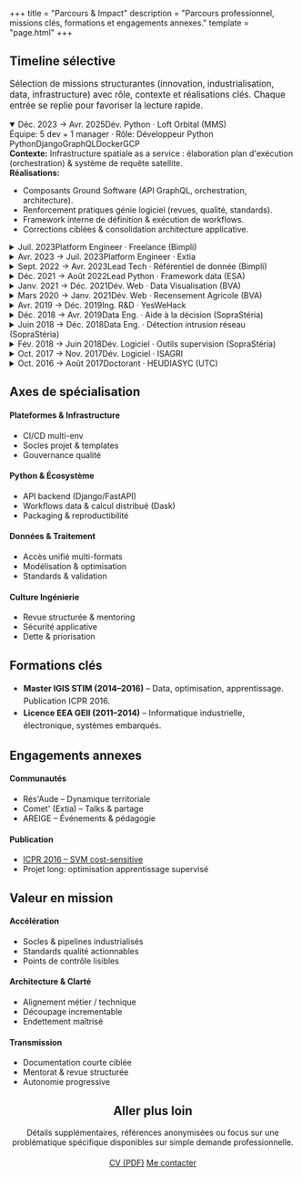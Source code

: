 +++
title = "Parcours & Impact"
description = "Parcours professionnel, missions clés, formations et engagements annexes."
template = "page.html"
+++

<div class="slice">
	<div class="container">
		<h2>Timeline sélective</h2>
		<p style="max-width:65ch; color:var(--color-muted); font-size:.95rem;">Sélection de missions structurantes (innovation, industrialisation, data, infrastructure) avec rôle, contexte et réalisations clés. Chaque entrée se replie pour favoriser la lecture rapide.</p>
		<div class="timeline">

<!-- Loft Orbital -->
<details open>
	<summary><span class="period">Déc. 2023 → Avr. 2025</span><span class="role">Dév. Python · Loft Orbital (MMS)</span></summary>
	<div class="body">
		<div class="meta">Équipe: 5 dev + 1 manager · Rôle: Développeur Python</div>
		<div class="badges"><span>Python</span><span>Django</span><span>GraphQL</span><span>Docker</span><span>GCP</span></div>
		<strong>Contexte:</strong> Infrastructure spatiale as a service : élaboration plan d'exécution (orchestration) & système de requête satellite.<br/>
		<strong>Réalisations:</strong>
		<ul class="compact">
			<li>Composants Ground Software (API GraphQL, orchestration, architecture).</li>
			<li>Renforcement pratiques génie logiciel (revues, qualité, standards).</li>
			<li>Framework interne de définition & exécution de workflows.</li>
			<li>Corrections ciblées & consolidation architecture applicative.</li>
		</ul>
	</div>
</details>

<!-- Freelance Platform Engineer -->
<details>
	<summary><span class="period">Juil. 2023</span><span class="role">Platform Engineer · Freelance (Bimpli)</span></summary>
	<div class="body">
		<div class="meta">Équipe: 5 membres + 1 manager · Rôle: Platform Engineer</div>
		<div class="badges"><span>Python</span><span>GitHubActions</span><span>Pulumi</span><span>AWS</span><span>Pydantic</span></div>
		<strong>Contexte:</strong> Mise en place accélératrice d'un socle outillage & infra pour équipes produit.<br/>
		<strong>Réalisations:</strong>
		<ul class="compact">
			<li>Règles de protection branches & flux de revue.</li>
			<li>CI unifiée (tests, couverture, lint, sécurité).</li>
			<li>CD multi-environnements piloté par branche.</li>
			<li>Cadre Pulumi (organisation, stacks partagées).</li>
		</ul>
	</div>
</details>

<!-- Extia Platform Engineer -->
<details>
	<summary><span class="period">Avr. 2023 → Juil. 2023</span><span class="role">Platform Engineer · Extia</span></summary>
	<div class="body">
		<div class="meta">Équipe: 5 membres + 1 manager · Rôle: Platform Engineer</div>
		<div class="badges"><span>Python</span><span>GitHubActions</span><span>Pulumi</span><span>AWS</span><span>Pydantic</span></div>
		<strong>Contexte:</strong> Support transverse aux équipes (infrastructure, automatisation déploiements, gouvernance qualité).<br/>
		<strong>Réalisations:</strong>
		<ul class="compact">
			<li>CI/CD complète (tests, quality gates, security, coverage).</li>
			<li>Reusable workflows & standardisation pipelines.</li>
			<li>Cadre IaC Pulumi & implémentation des stacks.</li>
			<li>Structuration bonnes pratiques de code & revue.</li>
		</ul>
	</div>
</details>

<!-- Référentiel de donnée -->
<details>
	<summary><span class="period">Sept. 2022 → Avr. 2023</span><span class="role">Lead Tech · Référentiel de donnée (Bimpli)</span></summary>
	<div class="body">
		<div class="meta">Équipe: 2 dev + 1 lead + 1 PO · Rôle: Lead Tech</div>
		<div class="badges"><span>Python</span><span>AWS</span><span>Pulumi</span><span>Pydantic</span><span>Postgres</span></div>
		<strong>Contexte:</strong> Mise en place d'un Master Data Management AWS (train SAFe) pour centraliser & qualifier la donnée.<br/>
		<strong>Réalisations:</strong>
		<ul class="compact">
			<li>Architecture logicielle & standards (qualité, sécurité, test).</li>
			<li>Tests + linter + analyse sécurité + Localstack.</li>
			<li>CI/CD multi-stages (qualité + déploiement contrôlé).</li>
			<li>Cadre Pulumi & implémentation complète des stacks.</li>
		</ul>
	</div>
</details>

<!-- Framework data ESA -->
<details>
	<summary><span class="period">Déc. 2021 → Août 2022</span><span class="role">Lead Python · Framework data (ESA)</span></summary>
	<div class="body">
		<div class="meta">Équipe: 7 dev + 1 lead tech + 1 lead python · Rôle: Lead Python</div>
		<div class="badges"><span>Python</span><span>Dask</span><span>GitLabCI</span><span>GitHubActions</span><span>Data</span></div>
		<strong>Contexte:</strong> Framework double usage (interne ESA & externe) pour accès unifié & traitement distribué de données satellitaires.<br/>
		<strong>Réalisations:</strong>
		<ul class="compact">
			<li>Accès lazy multi-formats (zarr, netcdf, COG...).</li>
			<li>Moteur de traitement distribué (graphe Dask).</li>
			<li>Encadrement & respect Python Array API standard.</li>
			<li>CI multi-plateformes & génération documentation.</li>
			<li>Tests unitaires & propriétés (Pytest + Hypothesis).</li>
		</ul>
	</div>
</details>

<!-- Data Visualisation BVA -->
<details>
	<summary><span class="period">Janv. 2021 → Déc. 2021</span><span class="role">Dév. Web · Data Visualisation (BVA)</span></summary>
	<div class="body">
		<div class="meta">Équipe: 3 dev + 1 lead + 1 SM + 1 PO · Rôle: Développeur</div>
		<div class="badges"><span>Python</span><span>Django</span><span>FastAPI</span><span>Azure</span><span>Terraform</span></div>
		<strong>Contexte:</strong> Outil d'analyse continue de satisfaction client (stack Azure) pour valoriser la donnée collectée.<br/>
		<strong>Réalisations:</strong>
		<ul class="compact">
			<li>Factorisation (packages internes, polymorphisme).</li>
			<li>Optimisation perf (Azure Functions, pool connexions DB).</li>
			<li>Stratégie exposition données via API.</li>
			<li>Pipeline CI accélérée (sécurité, tests Behave).</li>
			<li>Intégration SSO (OKTA) & support clients.</li>
		</ul>
	</div>
</details>

<!-- Recensement Agricole BVA -->
<details>
	<summary><span class="period">Mars 2020 → Janv. 2021</span><span class="role">Dév. Web · Recensement Agricole (BVA)</span></summary>
	<div class="body">
		<div class="meta">Équipe: 3 dev + 1 SM + 1 PO + 1 UX/UI · Rôle: Développeur</div>
		<div class="badges"><span>Python</span><span>Django</span><span>Azure</span><span>Postgres</span><span>CI/CD</span></div>
		<strong>Contexte:</strong> Portail national pour la mise à jour & orchestration des données des exploitations agricoles.<br/>
		<strong>Réalisations:</strong>
		<ul class="compact">
			<li>Architecture & portail Django (threads, modélisation).</li>
			<li>CI/CD Azure DevOps (tests, couverture, sécurité, complexité).</li>
			<li>Qualimétrie & outillage (Flake8, Black, Bandit, Xenon).</li>
		</ul>
	</div>
</details>

<!-- YesWeHack -->
<details>
	<summary><span class="period">Avr. 2019 → Déc. 2019</span><span class="role">Ing. R&D · YesWeHack</span></summary>
	<div class="body">
		<div class="meta">Équipe: 1 dev + 1 chef de projet · Rôle: Développeur</div>
		<div class="badges"><span>Python</span><span>Django</span><span>Flask</span><span>GitLabCI</span><span>Sécurité</span></div>
		<strong>Contexte:</strong> Plateforme bug bounty & outils pour gestion programmes & hunters (sécurité offensive / reporting).<br/>
		<strong>Réalisations:</strong>
		<ul class="compact">
			<li>Outils d'intégration de bugs & automatisations.</li>
			<li>Détection programmes bug bounty (JS) & scraping.</li>
			<li>API REST + maintenance Firebounty (Django / Flask).</li>
			<li>Pipeline qualité (Bandit, tests, couverture, Black).</li>
		</ul>
	</div>
</details>

<!-- Aide à la décision SopraStéria -->
<details>
	<summary><span class="period">Déc. 2018 → Avr. 2019</span><span class="role">Data Eng. · Aide à la décision (SopraStéria)</span></summary>
	<div class="body">
		<div class="meta">Équipe: Dev/DataEng + Chef proj + Archi + DataScientist · Rôle: Data Engineer</div>
		<div class="badges"><span>Python</span><span>Elastic</span><span>GitLabCI</span><span>Flask</span><span>Keras</span></div>
		<strong>Contexte:</strong> Validation normes STANAG via outils modulaires exploitant ML & étiquetage automatique.<br/>
		<strong>Réalisations:</strong>
		<ul class="compact">
			<li>Architecture & modélisation (Keras/Scikit, ingestion Logstash, ElasticSearch).</li>
			<li>API REST pilotage système (Flask) & restitution (Kibana/React).</li>
			<li>Pipelines CI (tests, SonarQube, indicateurs maintenabilité).</li>
		</ul>
	</div>
</details>

<!-- Détection intrusion -->
<details>
	<summary><span class="period">Juin 2018 → Déc. 2018</span><span class="role">Data Eng. · Détection intrusion réseau (SopraStéria)</span></summary>
	<div class="body">
		<div class="meta">Équipe: Dev/DataEng + stagiaire + Archi + Chef proj + 2 DataSci · Rôle: Data Engineer</div>
		<div class="badges"><span>Scala</span><span>Spark</span><span>Elastic</span><span>ML</span><span>VueJS</span></div>
		<strong>Contexte:</strong> Système big data de détection d'anomalies réseau (projet national, forte volumétrie).<br/>
		<strong>Réalisations:</strong>
		<ul class="compact">
			<li>Pipeline extraction & features (Scala/Spark).</li>
			<li>Moteur ML (DL4S) & stockage ElasticSearch.</li>
			<li>API restitution + interface VueJS.</li>
		</ul>
	</div>
</details>

<!-- Outils de supervision -->
<details>
	<summary><span class="period">Fév. 2018 → Juin 2018</span><span class="role">Dév. Logiciel · Outils supervision (SopraStéria)</span></summary>
	<div class="body">
		<div class="meta">Équipe: 5 dev + Intégrateur + Analyste Sécu + Chef proj · Rôle: Développeur</div>
		<div class="badges"><span>Python</span><span>Java</span><span>Jenkins</span><span>Bash</span><span>Nagios</span></div>
		<strong>Contexte:</strong> Système d'analyse d'intégrité & maintien réseau pour environnements embarqués maritimes.<br/>
		<strong>Réalisations:</strong>
		<ul class="compact">
			<li>Logiciel configuration centralisée (Java 7) & scripts supervision.</li>
			<li>Intégrations Shinken/Nagios & scripts Bash.</li>
			<li>Maintien pipeline Jenkins & automatisations.</li>
		</ul>
	</div>
</details>

<!-- ISAGRI -->
<details>
	<summary><span class="period">Oct. 2017 → Nov. 2017</span><span class="role">Dév. Logiciel · ISAGRI</span></summary>
	<div class="body">
		<div class="meta">Équipe: Collaboration locale · Rôle: Développeur</div>
		<div class="badges"><span>C#</span><span>WPF</span><span>Desktop</span></div>
		<strong>Contexte:</strong> Développement de feuilles de saisie pour progiciel agricole/comptable.<br/>
		<strong>Réalisations:</strong>
		<ul class="compact">
			<li>Interfaces WPF & logique métier (C#).</li>
		</ul>
	</div>
</details>

<!-- Doctorat -->
<details>
	<summary><span class="period">Oct. 2016 → Août 2017</span><span class="role">Doctorant · HEUDIASYC (UTC)</span></summary>
	<div class="body">
		<div class="meta">Équipe: Recherche académique · Rôle: Doctorant</div>
		<div class="badges"><span>Python</span><span>Keras</span><span>TensorFlow</span><span>Scipy</span><span>ML</span></div>
		<strong>Contexte:</strong> Recherche sur apprentissage de signaux sur graphes par réseaux de neurones.<br/>
		<strong>Réalisations:</strong>
		<ul class="compact">
			<li>Étude état de l'art & modélisation.</li>
			<li>Transformation données → graphes (Pandas/Scipy).</li>
			<li>Architectures CNN graphes (Keras/TensorFlow).</li>
			<li>Expérimentations, présentations & publication (ICPR).</li>
		</ul>
	</div>
</details>
</div>

<div class="slice alt" id="axes">
	<div class="container">
		<h2>Axes de spécialisation</h2>
		<div class="pack-layout" style="grid-template-columns:repeat(auto-fit,minmax(300px,1fr));">
			<div class="info-box">
				<h4>Plateformes & Infrastructure</h4>
				<ul>
					<li>CI/CD multi-env</li>
					<li>Socles projet & templates</li>
					<li>Gouvernance qualité</li>
				</ul>
			</div>
			<div class="info-box">
				<h4>Python & Écosystème</h4>
				<ul>
					<li>API backend (Django/FastAPI)</li>
					<li>Workflows data & calcul distribué (Dask)</li>
					<li>Packaging & reproductibilité</li>
				</ul>
			</div>
			<div class="info-box">
				<h4>Données & Traitement</h4>
				<ul>
					<li>Accès unifié multi-formats</li>
					<li>Modélisation & optimisation</li>
					<li>Standards & validation</li>
				</ul>
			</div>
			<div class="info-box">
				<h4>Culture Ingénierie</h4>
				<ul>
					<li>Revue structurée & mentoring</li>
					<li>Sécurité applicative</li>
					<li>Dette & priorisation</li>
				</ul>
			</div>
		</div>
	</div>
</div>

<div class="slice" id="formations">
	<div class="container">
		<h2>Formations clés</h2>
		<ul style="line-height:1.5; font-size:.9rem; color:var(--color-muted);">
			<li><strong>Master IGIS STIM (2014–2016)</strong> – Data, optimisation, apprentissage. Publication ICPR 2016.</li>
			<li><strong>Licence EEA GEII (2011–2014)</strong> – Informatique industrielle, électronique, systèmes embarqués.</li>
		</ul>
	</div>
</div>

<div class="slice alt" id="engagements">
	<div class="container">
		<h2>Engagements annexes</h2>
		<div class="pack-layout" style="grid-template-columns:repeat(auto-fit,minmax(260px,1fr));">
			<div class="info-box">
				<h4>Communautés</h4>
				<ul>
					<li>Rés'Aude – Dynamique territoriale</li>
					<li>Comet' (Extia) – Talks & partage</li>
					<li>AREIGE – Événements & pédagogie</li>
				</ul>
			</div>
			<div class="info-box">
				<h4>Publication</h4>
				<ul>
					<li><a href="/icpr_2016.pdf" target="_blank" rel="noopener">ICPR 2016 – SVM cost-sensitive</a></li>
					<li>Projet long: optimisation apprentissage supervisé</li>
				</ul>
			</div>
		</div>
	</div>
</div>

<div class="slice" id="valeur">
	<div class="container">
		<h2>Valeur en mission</h2>
		<div class="pack-layout" style="grid-template-columns:repeat(auto-fit,minmax(300px,1fr));">
			<div class="info-box">
				<h4>Accélération</h4>
				<ul>
					<li>Socles & pipelines industrialisés</li>
					<li>Standards qualité actionnables</li>
					<li>Points de contrôle lisibles</li>
				</ul>
			</div>
			<div class="info-box">
				<h4>Architecture & Clarté</h4>
				<ul>
					<li>Alignement métier / technique</li>
					<li>Découpage incrementable</li>
					<li>Endettement maîtrisé</li>
				</ul>
			</div>
			<div class="info-box">
				<h4>Transmission</h4>
				<ul>
					<li>Documentation courte ciblée</li>
					<li>Mentorat & revue structurée</li>
					<li>Autonomie progressive</li>
				</ul>
			</div>
		</div>
	</div>
</div>

<div class="slice accent" id="cta-parcours">
	<div class="container" style="text-align:center;">
		<h2>Aller plus loin</h2>
		<p style="color:var(--color-muted); max-width:60ch; margin:0 auto 1.2rem;">Détails supplémentaires, références anonymisées ou focus sur une problématique spécifique disponibles sur simple demande professionnelle.</p>
		<p>
			<a href="/cv_clement_dubos.pdf" class="btn" target="_blank" rel="noopener">CV (PDF)</a>
			<a href="/contact/" class="btn btn-outline">Me contacter</a>
		</p>
	</div>
</div>
